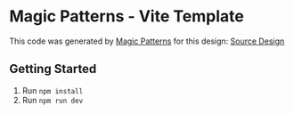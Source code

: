 # Magic Patterns - Vite Template

This code was generated by [Magic Patterns](https://magicpatterns.com) for this design: [Source Design](https://www.magicpatterns.com/c/mkgyrcqlb5i8nizhvecynu)

## Getting Started

1. Run `npm install`
2. Run `npm run dev`
